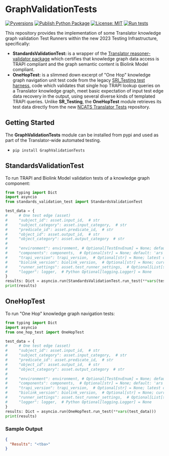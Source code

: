 
# GraphValidationTests

[![Pyversions](https://img.shields.io/pypi/pyversions/reasoner-validator)](https://pypi.python.org/pypi/OneHopTests)
[![Publish Python Package](https://github.com/TranslatorSRI/OneHopTests/actions/workflows/python-publish.yml/badge.svg)](https://pypi.org/project/OneHopTests/)
[![License: MIT](https://img.shields.io/badge/License-MIT-green.svg)](https://opensource.org/licenses/MIT)
[![Run tests](https://github.com/TranslatorSRI/OneHopTests/actions/workflows/test.yml/badge.svg)](https://github.com/TranslatorSRI/OneHopTests/actions/workflows/test.yml)


This repository provides the implementation of some Translator knowledge graph validation Test Runners within the new 2023 Testing Infrastructure, specifically:

- **StandardsValidationTest:** is a wrapper of the [Translator reasoner-validator package](https://github.com/NCATSTranslator/reasoner-validator) which certifies that knowledge graph data access is TRAPI compliant and the graph semantic content is Biolink Model compliant.
- **OneHopTest:** is a slimmed down excerpt of "One Hop" knowledge graph navigation unit test code from the legacy [SRI_Testing test harness](https://github.com/TranslatorSRI/SRI_testing), code which validates that single hop TRAPI lookup queries on a Translator knowledge graph, meet basic expectation of input test edge data recovery in the output, using several diverse kinds of templated TRAPI queries. Unlike **SR_Testing**, the **OneHopTest** module retrieves its test data directly from the new [NCATS Translator Tests](https://github.com/NCATSTranslator/Tests) repository. 

## Getting Started

The **GraphValidationTests** module can be installed from pypi and used as part of the Translator-wide automated testing.

- `pip install GraphValidationTests`

## StandardsValidationTest

To run TRAPI and Biolink Model validation tests of a knowledge graph component:

```python
from typing import Dict
import asyncio
from standards_validation_test import StandardsValidationTest

test_data = {
#     # One test edge (asset)
#     "subject_id": asset.input_id,  # str
#     "subject_category": asset.input_category,  # str
#     "predicate_id": asset.predicate_id,  # str
#     "object_id": asset.output_id,  # str
#     "object_category": asset.output_category  # str
#
#     "environment": environment, # Optional[TestEnvEnum] = None; default: 'TestEnvEnum.ci' if not given
#     "components": components,  # Optional[str] = None; default: 'ars' if not given
#     "trapi_version": trapi_version,  # Optional[str] = None; latest community release if not given
#     "biolink_version": biolink_version,  # Optional[str] = None; current Biolink Toolkit default if not given
#     "runner_settings": asset.test_runner_settings,  # Optional[List[str]] = None
#     "logger": logger,  # Python Optional[logging.Logger] = None
}
results: Dict = asyncio.run(StandardsValidationTest.run_test(**vars(test_data)))
print(results)
```

## OneHopTest

To run "One Hop" knowledge graph navigation tests:

```python
from typing import Dict
import asyncio
from one_hop_test import OneHopTest

test_data = {
#     # One test edge (asset)
#     "subject_id": asset.input_id,  # str
#     "subject_category": asset.input_category,  # str
#     "predicate_id": asset.predicate_id,  # str
#     "object_id": asset.output_id,  # str
#     "object_category": asset.output_category  # str
#
#     "environment": environment, # Optional[TestEnvEnum] = None; default: 'TestEnvEnum.ci' if not given
#     "components": components,  # Optional[str] = None; default: 'ars' if not given
#     "trapi_version": trapi_version,  # Optional[str] = None; latest community release if not given
#     "biolink_version": biolink_version,  # Optional[str] = None; current Biolink Toolkit default if not given
#     "runner_settings": asset.test_runner_settings,  # Optional[List[str]] = None
#     "logger": logger,  # Python Optional[logging.Logger] = None
}
results: Dict = asyncio.run(OneHopTest.run_test(**vars(test_data)))
print(results)
```

### Sample Output

```json
{
  "Results": "<tba>"
}
```
